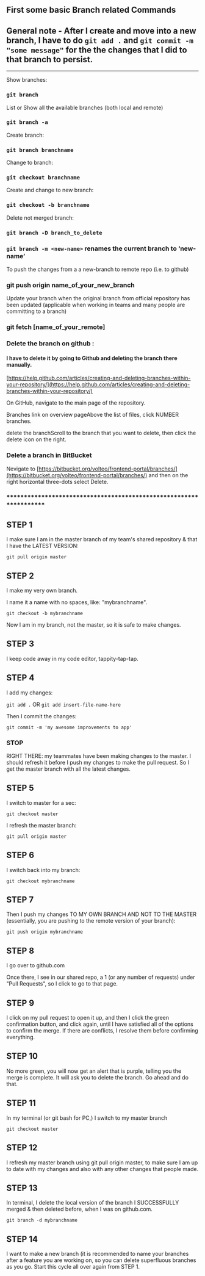 ## First some basic Branch related Commands

## General note - After I create and move into a new branch, I have to do `git add .` and `git commit -m "some message"` for the the changes that I did to that branch to persist.

---

Show branches:

### `git branch`

List or Show all the available branches (both local and remote)

### `git branch -a`

Create branch:

### `git branch branchname`

Change to branch:

### `git checkout branchname`

Create and change to new branch:

### `git checkout -b branchname`

Delete not merged branch:

### `git branch -D branch_to_delete`

### `git branch -m <new-name>` renames the current branch to ‘new-name’

To push the changes from a a new-branch to remote repo (i.e. to github)

### git push origin name_of_your_new_branch

Update your branch when the original branch from official
repository has been updated (applicable when working in teams and many
people are committing to a branch)

### git fetch [name_of_your_remote]

### Delete the branch on github :

#### I have to delete it by going to Github and deleting the branch there manually.

[https://help.github.com/articles/creating-and-deleting-branches-within-your-repository/](https://help.github.com/articles/creating-and-deleting-branches-within-your-repository/)

On GitHub, navigate to the main page of the repository.

Branches link on overview pageAbove the list of files, click  NUMBER branches.

delete the branchScroll to the branch that you want to delete, then click the delete icon on the right.

### Delete a branch in BitBucket

Nevigate to [https://bitbucket.org/volteo/frontend-portal/branches/](https://bitbucket.org/volteo/frontend-portal/branches/) and then on the right horizontal three-dots select Delete.

### ******************************************************************

## STEP 1

I make sure I am in the master branch of my team's shared repository & that I have the LATEST VERSION:

`git pull origin master`

## STEP 2

I make my very own branch.

I name it a name with no spaces, like: "mybranchname".

`git checkout -b mybranchname`

Now I am in my branch, not the master, so it is safe to make changes.

## STEP 3

I keep code away in my code editor, tappity-tap-tap.

## STEP 4

I add my changes:

`git add .`  OR `git add insert-file-name-here`

Then I commit the changes:

`git commit -m 'my awesome improvements to app'`

### STOP

 RIGHT THERE: my teammates have been making changes to the master. I
should refresh it before I push my changes to make the pull request. So I
 get the master branch with all the latest changes.

## STEP 5

I switch to master for a sec:

`git checkout master`

I refresh the master branch:

`git pull origin master`

## STEP 6

I switch back into my branch:

`git checkout mybranchname`

## STEP 7

Then I push my changes TO MY OWN BRANCH AND NOT TO THE
MASTER (essentially, you are pushing to the remote version of your
branch):

`git push origin mybranchname`

## STEP 8

I go over to github.com

Once there, I see in our shared repo, a 1 (or any number of requests) under "Pull Requests", so I click to go to that page.

## STEP 9

I click on my pull request to open it up, and then I click
 the green confirmation button, and click again, until I have satisfied
all of the options to confirm the merge. If there are conflicts, I
resolve them before confirming everything.

## STEP 10

No more green, you will now get an alert that is purple,
telling you the merge is complete. It will ask you to delete the branch.
 Go ahead and do that.

## STEP 11

In my terminal (or git bash for PC,) I switch to my master branch

`git checkout master`

## STEP 12

I refresh my master branch using git pull origin master,
to make sure I am up to date with my changes and also with any other
changes that people made.

## STEP 13

In terminal, I delete the local version of the branch I SUCCESSFULLY merged & then deleted before, when I was on github.com.

`git branch -d mybranchname`

## STEP 14

I want to make a new branch (it is recommended to name
your branches after a feature you are working on, so you can delete
superfluous branches as you go. Start this cycle all over again from
STEP 1.
